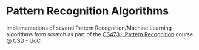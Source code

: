 # Pattern Recognition Algorithms

Implementations of several Pattern Recognition/Machine Learning algorithms from scratch as part of the [CS473 - Pattern Recognition](https://www.csd.uoc.gr/~hy473/) course @ CSD - UoC
